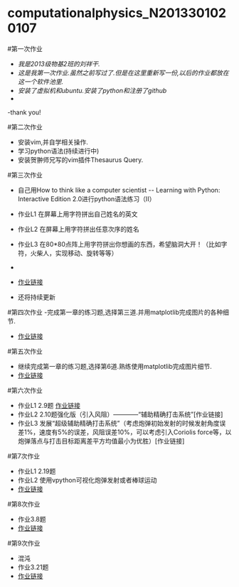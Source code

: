 # computationalphysics_N2013301020107
#第一次作业
- *我是2013级物基2班的刘祥干.*
- *这是我第一次作业.虽然之前写过了.但是在这里重新写一份,以后的作业都放在这一个软件池里.*
- *安装了虚拟机和ubuntu.安装了python和注册了github*
- 
-thank you!



#第二次作业
- 安装vim,并自学相关操作.
- 学习python语法(持续进行中)
- 安装贺翀师兄写的vim插件Thesaurus Query.


#第三次作业
- 自己用How to think like a computer scientist -- Learning with Python: Interactive Edition 2.0进行python语法练习（II）
- 作业L1 在屏幕上用字符拼出自己姓名的英文
- 作业L2 在屏幕上用字符拼出任意次序的姓名
- 作业L3 在80*80点阵上用字符拼出你想画的东西，希望脑洞大开！（比如字符，火柴人，实现移动、旋转等等）
-

- [作业链接](https://github.com/computationalphysics2013301020107/-computationalphysics2013301020107-)
- 还将持续更新


#第四次作业
-完成第一章的练习题,选择第三道.并用matplotlib完成图片的各种细节.
- [作业链接](https://github.com/computationalphysics2013301020107/computationalphysics-N_2013301020107/blob/master/README4.md)



#第五次作业
- 继续完成第一章的练习题,选择第6道.熟练使用matplotlib完成图片细节.
- [作业链接](https://github.com/computationalphysics2013301020107/computationalphysics-N_2013301020107/blob/master/readme5.md)

#第六次作业
- 作业L1 2.9题 [作业链接](https://github.com/computationalphysics2013301020107/computationalphysics_N2013301020107/blob/master/README6.md)
- 作业L2 2.10题强化版（引入风阻）————“辅助精确打击系统”[作业链接]
- 作业L3 发展“超级辅助精确打击系统”（考虑炮弹初始发射的时候发射角度误差1%，速度有5%的误差，风阻误差10%，可以考虑引入Coriolis force等，以炮弹落点与打击目标距离差平方均值最小为优胜）[作业链接]

#第7次作业
- 作业L1 2.19题
- 作业L2 使用vpython可视化炮弹发射或者棒球运动
- [作业链接](https://github.com/computationalphysics2013301020107/computationalphysics_N2013301020107/blob/master/chapter2/homework7.md)

#第8次作业
- 作业3.8题
- [作业链接](https://github.com/computationalphysics2013301020107/computationalphysics_N2013301020107/blob/master/chapter3/readme8.md)

#第9次作业
- 混沌
- 作业3.21题
- [作业链接](https://github.com/computationalphysics2013301020107/computationalphysics_N2013301020107/blob/master/chapter3/readme9.md)
